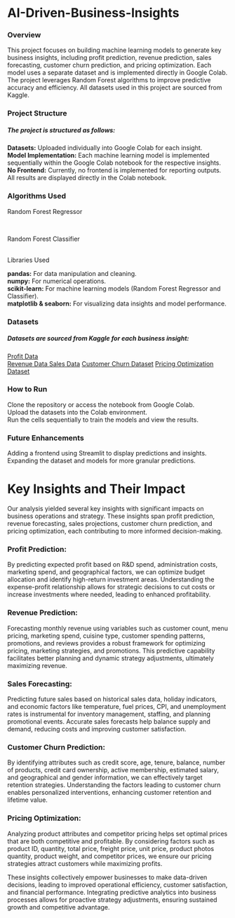 # AI-Driven-Business-Insights

<h3>Overview</h3>

This project focuses on building machine learning models to generate key business insights, including profit prediction, revenue prediction, sales forecasting, customer churn prediction, and pricing optimization. Each model uses a separate dataset and is implemented directly in Google Colab. The project leverages Random Forest algorithms to improve predictive accuracy and efficiency. All datasets used in this project are sourced from Kaggle.

<h3>Project Structure</h3>

<h5>The project is structured as follows:</h5>

**Datasets:** Uploaded individually into Google Colab for each insight.<br>
**Model Implementation:** Each machine learning model is implemented sequentially within the Google Colab notebook for the respective insights.<br>
**No Frontend:** Currently, no frontend is implemented for reporting outputs. All results are displayed directly in the Colab notebook.<br>

<h3>Algorithms Used</h3>
<p>Random Forest Regressor</p><br>
<p>Random Forest Classifier</p><br>

</h3>Libraries Used</h3>

**pandas:** For data manipulation and cleaning.<br>
**numpy:** For numerical operations.<br>
**scikit-learn:** For machine learning models (Random Forest Regressor and Classifier).<br>
**matplotlib & seaborn:** For visualizing data insights and model performance.<br>

<h3>Datasets</h3>

<h5>Datasets are sourced from Kaggle for each business insight:</h5>
<a href="https://www.kaggle.com/datasets/pythonafroz/companies-profit"> Profit Data </a><br>
<a href="https://www.kaggle.com/datasets/mrsimple07/restaurants-revenue-prediction"> Revenue Data </a>
<a href="https://www.kaggle.com/datasets/aslanahmedov/walmart-sales-forecast/data?select=train.csv">Sales Data</a>
<a href="https://www.kaggle.com/datasets/saurabhbadole/bank-customer-churn-prediction-dataset"> Customer Churn Dataset</a>
<a href="https://www.kaggle.com/datasets/suddharshan/retail-price-optimization"> Pricing Optimization Dataset</a>

<h3>How to Run</h3>
Clone the repository or access the notebook from Google Colab.<br>
Upload the datasets into the Colab environment.<br>
Run the cells sequentially to train the models and view the results.<br>

<h3>Future Enhancements</h3>
Adding a frontend using Streamlit to display predictions and insights.<br>
Expanding the dataset and models for more granular predictions.<br>



<h1> Key Insights and Their Impact </h1>

<p>Our analysis yielded several key insights with significant impacts on business operations and strategy. These insights span profit prediction, revenue forecasting, sales projections, customer churn prediction, and pricing optimization, each contributing to more informed decision-making.</p>

<h3>Profit Prediction:</h3>
By predicting expected profit based on R&D spend, administration costs, marketing spend, and geographical factors, we can optimize budget allocation and identify high-return investment areas. Understanding the expense-profit relationship allows for strategic decisions to cut costs or increase investments where needed, leading to enhanced profitability.

<h3>Revenue Prediction:</h3>
Forecasting monthly revenue using variables such as customer count, menu pricing, marketing spend, cuisine type, customer spending patterns, promotions, and reviews provides a robust framework for optimizing pricing, marketing strategies, and promotions. This predictive capability facilitates better planning and dynamic strategy adjustments, ultimately maximizing revenue.

<h3>Sales Forecasting:</h3> 
Predicting future sales based on historical sales data, holiday indicators, and economic factors like temperature, fuel prices, CPI, and unemployment rates is instrumental for inventory management, staffing, and planning promotional events. Accurate sales forecasts help balance supply and demand, reducing costs and improving customer satisfaction.

<h3>Customer Churn Prediction:</h3>
By identifying attributes such as credit score, age, tenure, balance, number of products, credit card ownership, active membership, estimated salary, and geographical and gender information, we can effectively target retention strategies. Understanding the factors leading to customer churn enables personalized interventions, enhancing customer retention and lifetime value.

<h3>Pricing Optimization:</h3>
Analyzing product attributes and competitor pricing helps set optimal prices that are both competitive and profitable. By considering factors such as product ID, quantity, total price, freight price, unit price, product photos quantity, product weight, and competitor prices, we ensure our pricing strategies attract customers while maximizing profits.

<p>These insights collectively empower businesses to make data-driven decisions, leading to improved operational efficiency, customer satisfaction, and financial performance. Integrating predictive analytics into business processes allows for proactive strategy adjustments, ensuring sustained growth and competitive advantage.</p>
